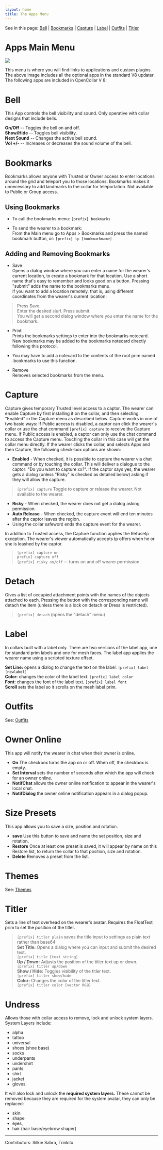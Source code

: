 ```yaml
---
layout: home
title: The Apps Menu
---
```


See in this page: [Bell](#bell) | [Bookmarks](#bookmarks) | [Capture](#capture) | [Label](#label) | [Outfits](#outfits) | [Titler](#titler)   

# Apps Main Menu

![](/static/Apps.png) 


This menu is where you will find links to applications and custom plugins.  The above image includes all the optional apps in the standard V8 updater.       
The following apps are included in OpenCollar V 8:

# Bell

This App controls the bell visibility and sound.  Only operative with collar designs that include bells.  

**On/Off** -- Toggles the bell on and off.   
**Show/Hide** -- Toggles bell visibility.   
**Next Sound** -- Changes the active bell sound.  
**Vol +/-** -- Increases or decreases the sound volume of the bell.

# Bookmarks
Bookmarks allows anyone with Trusted or Owner access to enter locations around the grid and teleport you to those locations.  Bookmarks makes it unnecessary to add landmarks to the collar for teleportation.  Not available to Public or Group access.

## Using Bookmarks

- To call the bookmarks menu: `[prefix] bookmarks`  

- To send the wearer to a bookmark:  
From the Main menu go to Apps > Bookmarks and press the named bookmark button, or: `[prefix] tp [bookmarkname]`   

## Adding and Removing Bookmarks

- Save   
Opens a dialog window where you can enter a name for the wearer's current location, to create a bookmark for that location. Use a short name that's easy to remember and looks good on a button.  Pressing "submit" adds the name to the bookmarks menu.   
If you want to add a location remotely, that is, using different coordinates from the wearer's current location:  
> Press Save.     
Enter the desired slurl. Press submit.    
You will get a second dialog window where you enter the name for the bookmark.

- Print   
Prints the bookmarks settings to enter into the bookmarks notecard.  New bookmarks may be added to the bookmarks notecard directly following this protocol.  
* You may have to add a notecard to the contents of the root prim named .bookmarks to use this function.
- Remove   
Removes selected bookmarks from the menu.

# Capture

Capture gives temporary Trusted level access to a captor. The wearer can enable Capture by first installing it on the collar, and then selecting "Enabled" in the Capture menu as described below. Capture works in one of two basic ways: If Public access is disabled, a captor can click the wearer's collar or use the chat command `[prefix] capture` to receive the Capture menu. If Public access is enabled, a captor can only use the chat command to access the Capture menu. Touching the collar in this case will get the collar menu directly.  If the wearer clicks the collar, and selects Apps and then Capture, the following check-box options are shown:  
- **Enabled** - When checked, it is possible to capture the wearer via chat command or by touching the collar. This will deliver a dialogue to the captor: "Do you want to capture xx?". If the captor says yes, the wearer gets a dialog (unless "Risky" is checked as detailed below) asking if they will allow the capture.
> `[prefix] capture` Toggle to capture or release the wearer. Not available to the wearer.
- **Risky** - When checked, the wearer does not get a dialog asking permission.
- **Auto Release** - When checked, the capture event will end ten minutes after the captor leaves the region.
- Using the collar safeword ends the capture event for the wearer.

In addition to Trusted access, the Capture function applies the Refusetp exception.  The wearer's viewer automatically accepts tp offers when he or she is leashed by the captor.

> `[prefix] capture on`  
> `prefix] capture off`   
> `[prefix] risky on/off` -- turns on and off wearer permission.

# Detach  
Gives a list of occupied attachment points with the names of the objects attached to each. Pressing the button with the corresponding name will detach the item (unless there is a lock on detach or Dress is restricted).

> `[prefix] detach` (opens the "detach" menu)


# Label

In collars built with a label only.  There are two versions of the label app, one for standard prim labels and one for mesh faces.  The label app applies the wearer name using a scripted texture offset.  

**Set Line:** opens a dialog to change the text on the label.  `[prefix] label [newlabel]`   
**Color:** changes the color of the label text. `[prefix] label color`  
**Font:** changes the font of the label text. `[prefix] label font`  
**Scroll**  sets the label so it scrolls on the mesh label prim.

# Outfits
See:  [Outfits](/docs/Outfits)

# Owner Online

This app will notify the wearer in chat when their owner is online.  
- **On** The checkbox turns the app on or off.  When off, the checkbox is empty.
- **Set Interval** sets the number of seconds after which the app will check for an owner online.  
- **NotifChat** allows the owner online notification to appear in the wearer's local chat.   
- **NotifDialog** the owner online notification appears in a dialog popup. 

# Size Presets
This app allows you to save a size, position and rotation. 
- **save** Use this button to save and name the set position, size and rotation.  
- **Restore** Once at least one preset is saved, it will appear by name on this Restore list, to return the collar to that position, size and rotation.
- **Delete** Removes a preset from the list.

# Themes
See: [Themes](/docs/Themes)   
# Titler
Sets a line of text overhead on the wearer's avatar.  Requires the FloatText prim to set the position of the titler.
> `[prefix] titler plain` saves the title input to settings as plain text rather than base64   
**Set Title:** Opens a dialog where you can input and submit the desired text.  
`[prefix] title [text string]`   
**Up / Down:** Adjusts the position of the titler text up or down.  
`[prefix] titler up/down`   
**Show / Hide:** Toggles visibility of the titler text.  
`[prefix] titler show/hide`    
**Color:** Changes the color of the titler text.  
`[prefix] titler color [vector RGB]`     

# Undress

Allows those with collar access to remove, lock and unlock system layers.  
System Layers include: 

- alpha
- tattoo 
- universal  
- shoes (shoe base) 
- socks
- underpants 
- undershirt 
- pants 
- shirt
- jacket 
- gloves.   

It will also lock and unlock the **required system layers.** These cannot be removed because they are required for the system avatar, they can only be replaced:  
- skin
- shape
- eyes, 
-  hair (hair base/eyebrow shaper)   

_______________________   
Contributors:  Silkie Sabra, Trinkitx   
 
